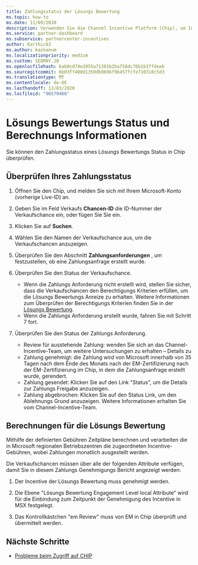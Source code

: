 ```yaml
---
title: Zahlungsstatus der Lösungs Bewertung
ms.topic: how-to
ms.date: 11/09/2020
description: Verwenden Sie die Channel Incentive Platform (Chip), um Informationen zu Lösungs Bewertungsmöglichkeiten, ihren Berechnungen und deren Zahlungsstatus zu finden.
ms.service: partner-dashboard
ms.subservice: partnercenter-incentives
author: Karthic83
ms.author: kashanum
ms.localizationpriority: medium
ms.custom: SEOMAY.20
ms.openlocfilehash: 6ab0cd74e3955a71383b2ba758dc76b1b37fdee6
ms.sourcegitcommit: 6b03ff400d1350db9696f9b457fcfe710310c5d3
ms.translationtype: MT
ms.contentlocale: de-DE
ms.lasthandoff: 12/03/2020
ms.locfileid: "96570466"
---
```

# <a name="solution-assessment-payment-status-and-calculation-info"></a>Lösungs Bewertungs Status und Berechnungs Informationen

Sie können den Zahlungsstatus eines Lösungs Bewertungs Status in Chip überprüfen.

## <a name="how-to-review-your-payment-status"></a>Überprüfen Ihres Zahlungsstatus

1. Öffnen Sie den Chip, und melden Sie sich mit Ihrem Microsoft-Konto (vorherige Live-ID) an.
2. Geben Sie im Feld Verkaufs **Chancen-ID** die ID-Nummer der Verkaufschance ein, oder fügen Sie Sie ein.
3. Klicken Sie auf **Suchen**.
4. Wählen Sie den Namen der Verkaufschance aus, um die Verkaufschancen anzuzeigen.
5. Überprüfen Sie den Abschnitt **Zahlungsanforderungen** , um festzustellen, ob eine Zahlungsanfrage erstellt wurde.
6. Überprüfen Sie den Status der Verkaufschance.

    - Wenn die Zahlungs Anforderung nicht erstellt wird, stellen Sie sicher, dass die Verkaufschancen den Berechtigungs Kriterien erfüllen, um die Lösungs Bewertungs Anreize zu erhalten. Weitere Informationen zum Überprüfen der Berechtigungs Kriterien finden Sie in der [Lösungs Bewertung](chip-solution-assessment.md).
    - Wenn die Zahlungs Anforderung erstellt wurde, fahren Sie mit Schritt 7 fort.
7. Überprüfen Sie den Status der Zahlungs Anforderung.

    - Review für ausstehende Zahlung: wenden Sie sich an das Channel-Incentive-Team, um weitere Untersuchungen zu erhalten – Details zu
    - Zahlung genehmigt: die Zahlung wird von Microsoft innerhalb von 35 Tagen nach dem Ende des Monats nach der EM-Zertifizierung nach der EM-Zertifizierung im Chip, in dem die Zahlungsanfrage erstellt wurde, gerendert.
    -  Zahlung gesendet: Klicken Sie auf den Link "Status", um die Details zur Zahlungs Freigabe anzuzeigen.
    - Zahlung abgebrochen: Klicken Sie auf den Status Link, um den Ablehnungs Grund anzuzeigen. Weitere Informationen erhalten Sie vom Channel-Incentive-Team.

## <a name="calculations-for-solutions-assessment"></a>Berechnungen für die Lösungs Bewertung

Mithilfe der definierten Gebühren Zeitpläne berechnen und verarbeiten die in Microsoft regionalen Betriebszentren die zugeordneten Incentive-Gebühren, wobei Zahlungen monatlich ausgestellt werden.

Die Verkaufschancen müssen über alle der folgenden Attribute verfügen, damit Sie in diesem Zahlungs Genehmigungs Bericht angezeigt werden:

1. Der Incentive der Lösungs Bewertung muss genehmigt werden.

1. Die Ebene "Lösungs Bewertung Engagement Level local Attribute" wird für die Einbindung zum Zeitpunkt der Genehmigung des Incentive in MSX festgelegt.
 
1. Das Kontrollkästchen "em Review" muss von EM in Chip überprüft und übermittelt werden.

## <a name="next-steps"></a>Nächste Schritte

- [Probleme beim Zugriff auf CHIP](chip-access-trouble.md) 
